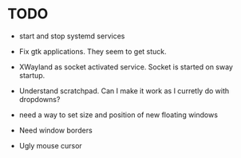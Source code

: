 TODO
====

* start and stop systemd services

* Fix gtk applications. They seem to get stuck.

* XWayland as socket activated service. Socket is started on sway startup.

* Understand scratchpad. Can I make it work as I curretly do with dropdowns?

* need a way to set size and position of new floating windows

* Need window borders

* Ugly mouse cursor
